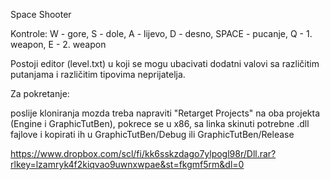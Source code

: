 Space Shooter

Kontrole: W - gore, S - dole, A - lijevo, D - desno, SPACE - pucanje, Q - 1. weapon, E - 2. weapon

Postoji editor (level.txt) u koji se mogu ubacivati dodatni valovi sa različitim putanjama i različitim tipovima neprijatelja. 

Za pokretanje:

poslije kloniranja mozda treba napraviti "Retarget Projects" na oba projekta (Engine i GraphicTutBen), pokrece se u x86,
sa linka skinuti potrebne .dll fajlove i kopirati ih u GraphicTutBen/Debug ili GraphicTutBen/Release

https://www.dropbox.com/scl/fi/kk6sskzdago7ylpogl98r/Dll.rar?rlkey=lzamryk4f2kiqvao9uwnxwpae&st=fkgmf5rm&dl=0
